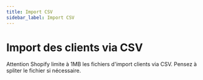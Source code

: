 ```yaml
---
title: Import CSV
sidebar_label: Import CSV
---
```


# Import des clients via CSV
Attention Shopify limite à 1MB les fichiers d'import clients via CSV. Pensez à spliter le fichier si nécessaire.
